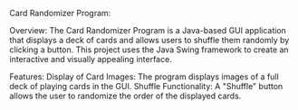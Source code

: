 Card Randomizer Program:

Overview:
The Card Randomizer Program is a Java-based GUI application that displays a deck of cards and allows users to shuffle them randomly by clicking a button. This project uses the Java Swing framework to create an interactive and visually appealing interface.

Features:
Display of Card Images: The program displays images of a full deck of playing cards in the GUI.
Shuffle Functionality: A "Shuffle" button allows the user to randomize the order of the displayed cards.
